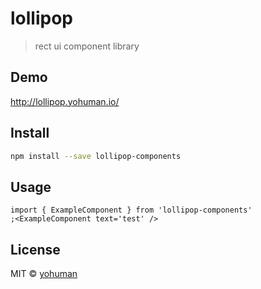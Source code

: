 # lollipop

> rect ui component library

## Demo

http://lollipop.yohuman.io/

## Install

```bash
npm install --save lollipop-components
```

## Usage

```tsx
import { ExampleComponent } from 'lollipop-components'
;<ExampleComponent text='test' />
```

## License

MIT © [yohuman](https://github.com/yohuman)
